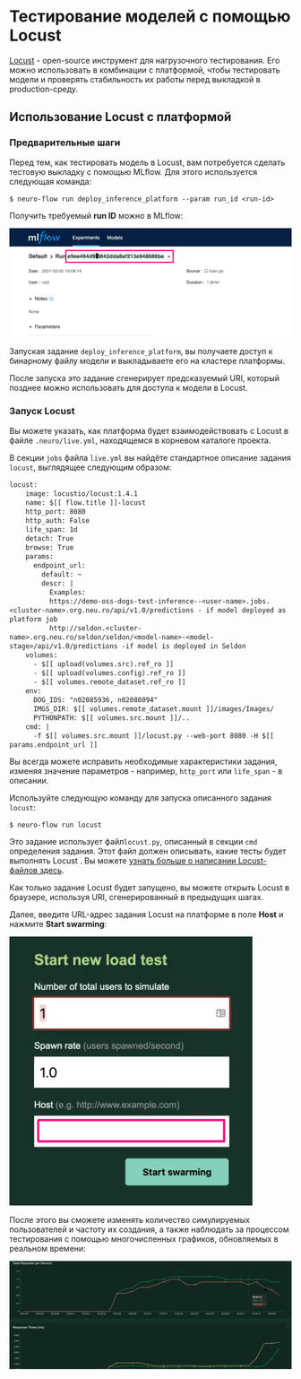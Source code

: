 # Тестирование моделей с помощью Locust

[Locust](https://locust.io/) - open-source инструмент для нагрузочного тестирования. Его можно использовать в комбинации с платформой, чтобы тестировать модели и проверять стабильность их работы перед выкладкой в production-среду.

## Использование Locust с платформой

### Предварительные шаги

Перед тем, как тестировать модель в Locust, вам потребуется сделать тестовую выкладку с помощью MLflow. Для этого используется следующая команда:

```text
$ neuro-flow run deploy_inference_platform --param run_id <run-id>
```

Получить требуемый **run ID** можно в MLflow:

![](../../.gitbook/assets/image%20%28224%29.png)

Запуская задание `deploy_inference_platform`, вы получаете доступ к бинарному файлу модели и выкладываете его на кластере платформы.

После запуска это задание сгенерирует предсказуемый URI, который позднее можно использовать для доступа к модели в Locust.

### Запуск Locust

Вы можете указать, как платформа будет взаимодействовать с Locust в файле `.neuro/live.yml`, находящемся в корневом каталоге проекта.

В секции `jobs` файла `live.yml` вы найдёте стандартное описание задания `locust`, выглядящее следующим образом:

```text
locust:
    image: locustio/locust:1.4.1
    name: $[[ flow.title ]]-locust
    http_port: 8080
    http_auth: False
    life_span: 1d
    detach: True
    browse: True
    params:
      endpoint_url: 
        default: ~
        descr: |
          Examples:
          https://demo-oss-dogs-test-inference--<user-name>.jobs.<cluster-name>.org.neu.ro/api/v1.0/predictions - if model deployed as platform job
          http://seldon.<cluster-name>.org.neu.ro/seldon/seldon/<model-name>-<model-stage>/api/v1.0/predictions -if model is deployed in Seldon
    volumes:
      - $[[ upload(volumes.src).ref_ro ]]
      - $[[ upload(volumes.config).ref_ro ]]
      - $[[ volumes.remote_dataset.ref_ro ]]
    env:
      DOG_IDS: "n02085936, n02088094"
      IMGS_DIR: $[[ volumes.remote_dataset.mount ]]/images/Images/
      PYTHONPATH: $[[ volumes.src.mount ]]/..
    cmd: |
      -f $[[ volumes.src.mount ]]/locust.py --web-port 8080 -H $[[ params.endpoint_url ]]
```

Вы всегда можете исправить необходимые характеристики задания, изменяя значение параметров - например, `http_port` или `life_span` - в описании.

Используйте следующую команду для запуска описанного задания `locust`:

```text
$ neuro-flow run locust
```

Это задание использует файл`locust.py`, описанный в секции `cmd` определения задания. Этот файл должен описывать, какие тесты будет выполнять Locust . Вы можете [узнать больше о написании Locust-файлов здесь](https://docs.locust.io/en/stable/writing-a-locustfile.html).

Как только задание Locust будет запущено, вы можете открыть Locust в браузере, используя URI, сгенерированный в предыдущих шагах. 

Далее, введите URL-адрес задания Locust на платформе в поле **Host** и нажмите **Start swarming**:

![](../../.gitbook/assets/image%20%28223%29.png)

После этого вы сможете изменять количество симулируемых пользователей и частоту их создания, а также наблюдать за процессом тестирования с помощью многочисленных графиков, обновляемых в реальном времени:

![](../../.gitbook/assets/image%20%28225%29.png)

